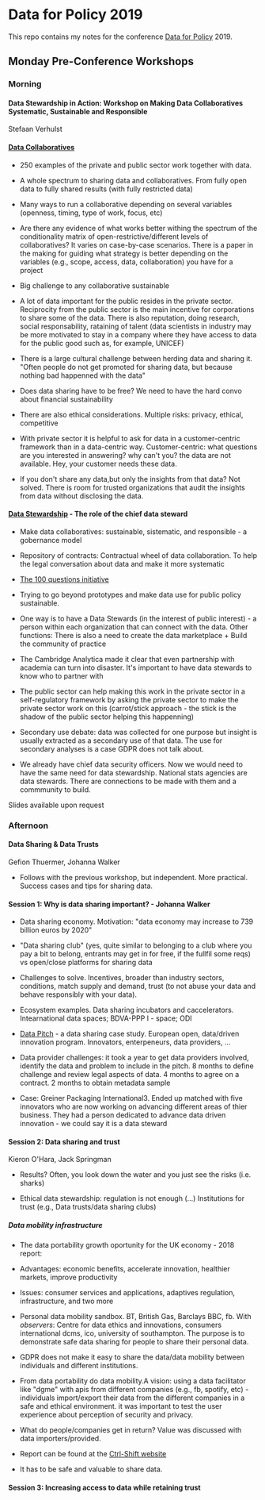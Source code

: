 # Data for Policy 2019

This repo contains my notes for the conference [Data for Policy](http://dataforpolicy.org/) 2019.

## Monday Pre-Conference Workshops

### Morning

#### Data Stewardship in Action: Workshop on Making Data Collaboratives Systematic, Sustainable and Responsible

Stefaan Verhulst

#### [Data Collaboratives](http://datacollaboratives.org/)

* 250 examples of the private and public sector work together with data.

* A whole spectrum to sharing data and collaboratives. From fully open data to fully shared results (with fully restricted data)

* Many ways to run a collaborative depending on several variables (openness, timing, type of work, focus, etc)

* Are there any evidence of what works better withing the spectrum of the conditionality matrix of open-restrictive/different levels of collaboratives? It varies on case-by-case scenarios. There is a paper in the making for guiding what strategy is better depending on the variables (e.g., scope, access, data, collaboration) you have for a project

* Big challenge to any collaborative sustainable

* A lot of data important for the public resides in the private sector. Reciprocity from the public sector is the main incentive for corporations to share some of the data. There is also reputation, doing research, social responsability, rataining of talent (data scientists in industry may be more motivated to stay in a company where they have access to data for the public good such as, for example, UNICEF)

* There is a large cultural challenge between herding data and sharing it. "Often people do not get promoted for sharing data, but because nothing bad happenned with the data"

* Does data sharing have to be free? We need to have the hard convo about financial sustainability

* There are also ethical considerations. Multiple risks: privacy, ethical, competitive

* With private sector it is helpful to ask for data in a customer-centric framework than in a data-centric way. Customer-centric: what questions are you interested in answering? why can't you? the data are not available. Hey, your customer needs these data.

* If you don't share any data,but only the insights from that data? Not solved. There is room for trusted organizations that audit the insights from data without disclosing the data.

#### [Data Stewardship](https://medium.com/data-stewards-network) - The role of the chief data steward

* Make data collaboratives: sustainable, sistematic, and responsible - a gobernance model

* Repository of contracts: Contractual wheel of data collaboration. To help the legal conversation about data and make it more systematic

* [The 100 questions initiative](https://the100questions.org)

* Trying to go beyond prototypes and make data use for public policy sustainable. 

* One way is to have a Data Stewards (in the interest of public interest) - a person within each organization that can connect with the data. Other functions: There is also a need to create the data marketplace + Build the community of practice

* The Cambridge Analytica made it clear that even partnership with academia can turn into disaster. It's important to have data stewards to know who to partner with

* The public sector can help making this work in the private sector in a self-regulatory framework by asking the private sector to make the private sector work on this (carrot/stick approach - the stick is the shadow of the public sector helping this happenning)

* Secondary use debate: data was collected for one purpose but insight is usually extracted as a secondary use of that data. The use for secondary analyses is a case GDPR does not talk about. 

* We already have chief data security officers. Now we would need to have the same need for data stewardship. National stats agencies are data stewards. There are connections to be made with them and a commmunity to build.

Slides available upon request

### Afternoon


#### Data Sharing & Data Trusts

Gefion Thuermer, Johanna Walker

* Follows with the previous workshop, but independent. More practical. Success cases and tips for sharing data.

#### Session 1: Why is data sharing important? - Johanna Walker

* Data sharing economy. Motivation: "data economy may increase to 739 billion euros by 2020"

* "Data sharing club" (yes, quite similar to belonging to a club where you pay a bit to belong, entrants may get in for free, if the fullfil some reqs) vs open/close platforms for sharing data

* Challenges to solve. Incentives, broader than industry sectors, conditions, match supply and demand, trust (to not abuse your data and behave responsibly with your data).

* Ecosystem examples. Data sharing incubators and caccelerators. Intearnational data spaces; BDVA-PPP I - space; ODI

* [Data Pitch](http://www.datapitch.eu) - a data sharing case study. European open, data/driven innovation program. Innovators, enterpeneurs, data providers, ...


* Data provider challenges: it took a year to get data providers involved, identify the data and problem to include in the pitch. 8 months to define challenge and review legal aspects of data. 4 months to agree on a contract. 2 months to obtain metadata sample


* Case: Greiner Packaging International3. Ended up matched with five innovators who are now working on advancing different areas of thier business. They had a person dedicated to advance data driven innovation - we could say it is a data steward


#### Session 2: Data sharing and trust

Kieron O'Hara, Jack Springman

* Results? Often, you look down the water and you just see the risks (i.e. sharks)

* Ethical data stewardship: regulation is not enough (...) Institutions for trust (e.g., Data trusts/data sharing clubs)

##### Data mobility infrastructure

* The data portability growth oportunity for the UK economy - 2018 report: 

* Advantages: economic benefits, accelerate innovation, healthier markets, improve productivity

* Issues: consumer services and applications, adaptives regulation, infrastructure, and two more

* Personal data mobility sandbox. BT, British Gas, Barclays BBC, fb. With *observers*: Centre for data ethics and innovations, consumers international dcms, ico, university of southampton. The purpose is to demonstrate safe data sharing for people to share their personal data.

* GDPR does not make it easy to share the data/data mobility between individuals and different institutions.

* From data portability do data mobility.A vision: using a data facilitator like "dgme" with apis from different companies (e.g., fb, spotify, etc) - individuals import/export their data from the different companies in a safe and ethical environment. it was important to test the user experience about perception of  security and privacy. 

* What do people/companies get in return? Value was discussed with data importers/provided.

* Report can be found at the [Ctrl-Shift website](http://www.ctrl-shift.co.uk)

* It has to be safe and valuable to share data.

#### Session 3: Increasing access to data while retaining trust

